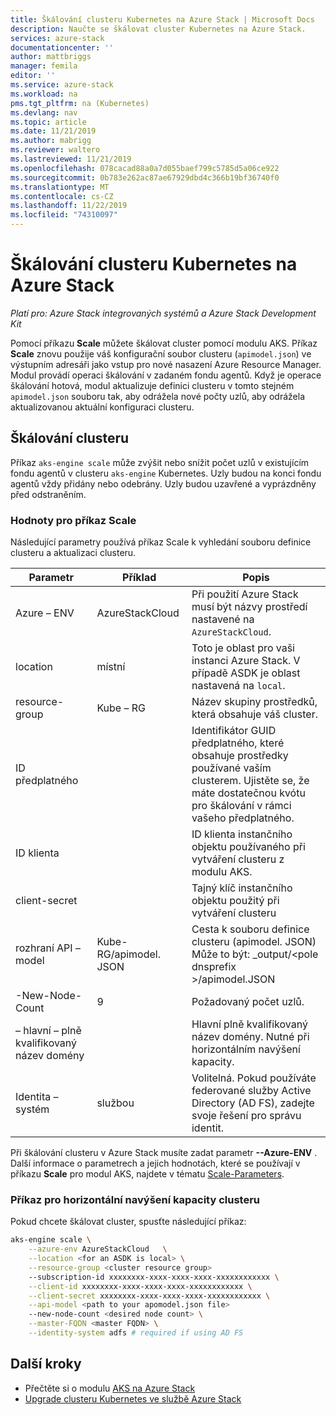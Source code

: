 ```yaml
---
title: Škálování clusteru Kubernetes na Azure Stack | Microsoft Docs
description: Naučte se škálovat cluster Kubernetes na Azure Stack.
services: azure-stack
documentationcenter: ''
author: mattbriggs
manager: femila
editor: ''
ms.service: azure-stack
ms.workload: na
pms.tgt_pltfrm: na (Kubernetes)
ms.devlang: nav
ms.topic: article
ms.date: 11/21/2019
ms.author: mabrigg
ms.reviewer: waltero
ms.lastreviewed: 11/21/2019
ms.openlocfilehash: 078cacad88a0a7d055baef799c5785d5a06ce922
ms.sourcegitcommit: 0b783e262ac87ae67929dbd4c366b19bf36740f0
ms.translationtype: MT
ms.contentlocale: cs-CZ
ms.lasthandoff: 11/22/2019
ms.locfileid: "74310097"
---
```

# <a name="scale-a-kubernetes-cluster-on-azure-stack"></a>Škálování clusteru Kubernetes na Azure Stack

*Platí pro: Azure Stack integrovaných systémů a Azure Stack Development Kit*

Pomocí příkazu **Scale** můžete škálovat cluster pomocí modulu AKS. Příkaz **Scale** znovu použije váš konfigurační soubor clusteru (`apimodel.json`) ve výstupním adresáři jako vstup pro nové nasazení Azure Resource Manager. Modul provádí operaci škálování v zadaném fondu agentů. Když je operace škálování hotová, modul aktualizuje definici clusteru v tomto stejném `apimodel.json` souboru tak, aby odrážela nové počty uzlů, aby odrážela aktualizovanou aktuální konfiguraci clusteru.

## <a name="scale-a-cluster"></a>Škálování clusteru

Příkaz `aks-engine scale` může zvýšit nebo snížit počet uzlů v existujícím fondu agentů v clusteru `aks-engine` Kubernetes. Uzly budou na konci fondu agentů vždy přidány nebo odebrány. Uzly budou uzavřené a vyprázdněny před odstraněním.

### <a name="values-for-the-scale-command"></a>Hodnoty pro příkaz Scale

Následující parametry používá příkaz Scale k vyhledání souboru definice clusteru a aktualizaci clusteru.

| Parametr | Příklad | Popis |
| --- | --- | --- | 
| Azure – ENV | AzureStackCloud | Při použití Azure Stack musí být názvy prostředí nastavené na `AzureStackCloud`. | 
| location | místní | Toto je oblast pro vaši instanci Azure Stack. V případě ASDK je oblast nastavená na `local`.  | 
| resource-group | Kube – RG | Název skupiny prostředků, která obsahuje váš cluster. | 
| ID předplatného |  | Identifikátor GUID předplatného, které obsahuje prostředky používané vaším clusterem. Ujistěte se, že máte dostatečnou kvótu pro škálování v rámci vašeho předplatného. | 
| ID klienta |  | ID klienta instančního objektu používaného při vytváření clusteru z modulu AKS. | 
| client-secret |  | Tajný klíč instančního objektu použitý při vytváření clusteru | 
| rozhraní API – model | Kube-RG/apimodel. JSON | Cesta k souboru definice clusteru (apimodel. JSON) Může to být: _output/\<pole dnsprefix >/apimodel.JSON | 
| -New-Node-Count | 9 | Požadovaný počet uzlů. | 
| – hlavní – plně kvalifikovaný název domény |  | Hlavní plně kvalifikovaný název domény. Nutné při horizontálním navýšení kapacity. |
| Identita – systém | službou | Volitelná. Pokud používáte federované služby Active Directory (AD FS), zadejte svoje řešení pro správu identit. |

Při škálování clusteru v Azure Stack musíte zadat parametr **--Azure-ENV** . Další informace o parametrech a jejich hodnotách, které se používají v příkazu **Scale** pro modul AKS, najdete v tématu [Scale-Parameters](https://github.com/Azure/aks-engine/blob/master/docs/topics/scale.md#parameters).

### <a name="command-to-scale-your-cluster"></a>Příkaz pro horizontální navýšení kapacity clusteru

Pokud chcete škálovat cluster, spusťte následující příkaz:

```bash
aks-engine scale \
    --azure-env AzureStackCloud   \
    --location <for an ASDK is local> \
    --resource-group <cluster resource group>
    --subscription-id xxxxxxxx-xxxx-xxxx-xxxx-xxxxxxxxxxxx \
    --client-id xxxxxxxx-xxxx-xxxx-xxxx-xxxxxxxxxxxx \
    --client-secret xxxxxxxx-xxxx-xxxx-xxxx-xxxxxxxxxxxx \
    --api-model <path to your apomodel.json file>
    --new-node-count <desired node count> \
    --master-FQDN <master FQDN> \
    --identity-system adfs # required if using AD FS
```

## <a name="next-steps"></a>Další kroky

- Přečtěte si o modulu [AKS na Azure Stack](azure-stack-kubernetes-aks-engine-overview.md)
- [Upgrade clusteru Kubernetes ve službě Azure Stack](azure-stack-kubernetes-aks-engine-upgrade.md)